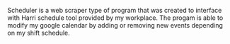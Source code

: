 Scheduler is a web scraper type of program that was created to interface with Harri schedule tool provided by my workplace. 
The progam is able to modify my google calendar by adding or removing new events depending on my shift schedule.
